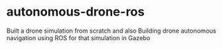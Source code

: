 # autonomous-drone-ros
Built a drone simulation from scratch and also Building drone autonomous navigation using ROS for that simulation in Gazebo
